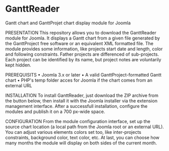 GanttReader
=================================

Gantt chart and GanttProjet chart display module for Joomla

PRESENTATION
	This repository allows you to download the GanttReader module for Joomla. 
	It displays a Gantt chart from a given file generated by the GanttProject free software or an equivalent XML formatted file.
	The module provides some information, like projects start date and length, color and following constraints. 
	Father projects are differenced of sub-projects. Each project can be identified by its name, but project notes are voluntarily kept hidden.

PREREQUISITS
	•	Joomla 3.x or later
	•	A valid GanttProject-formatted Gantt chart
	•	PHP's temp folder acces for Joomla if the chart comes from an external URL

INSTALLATION
	To install GanttReader, just download the ZIP archive from the button below, then install it with the Joomla installer via the extension management interface.
	After a successfull installation, configure the modules and publish it on a 700 px-wide space.

CONFIGURATION
	From the module configuration interface, set up the source chart location (a local path from the Joomla root or an external URL).
	You can adjust various elements colors set too, like inter-projects constraints, background color, text color, etc.
	At last, you can choose how many months the module will display on both sides of the current month.
